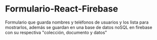 # Formulario-React-Firebase
Formulario que guarda nombres y teléfonos de usuarios y los lista para mostrarlos, además se guardan en una base de datos noSQL en firebase con su respectiva "colección, documento y datos"
